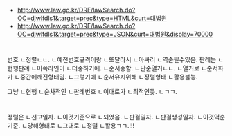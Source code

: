 - http://www.law.go.kr/DRF/lawSearch.do?OC=djwlfdls1&target=prec&type=HTML&curt=대법원
- http://www.law.go.kr/DRF/lawSearch.do?OC=djwlfdls1&target=prec&type=JSON&curt=대법원&display=70000


#
번호
ㄴ정렬ㄴㄴ.
ㄴ예전번호규격이랑
ㄴ또달라서
ㄴ아싸리
ㄴ역순될수있음.
판례는
ㄴ현행판례
ㄴ이쪽라인이
ㄴ더중하기에.
ㄴ순서중함.
ㄴ단순열거ㄴㄴ.
ㄴ열거로
ㄴ순서화가
ㄴ중간에깨진형태임.
ㄴ그렇기에
ㄴ순서유지위해
ㄴ정렬형태
ㄴ활용불능.


그냥
ㄴ현행
ㄴ순차적인
ㄴ판례번호
ㄴ이대로가
ㄴ최적인듯.
ㄴㄱㄱ.
#
정렬은
ㄴ선고일자.
ㄴ이것기준으로
ㄴ되었음.
ㄴ판결일자.
ㄴ판결생성일자.
ㄴ이것역순기준.
ㄴ당해형태로
ㄴ그대로
ㄴ정렬
ㄴ활용ㄱㄱ.!!!
